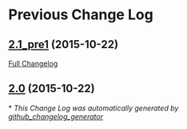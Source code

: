 # Previous Change Log

## [2.1_pre1](https://github.com/sarnold/cyclo/tree/2.1_pre1) (2015-10-22)
[Full Changelog](https://github.com/sarnold/cyclo/compare/2.0...2.1_pre1)

## [2.0](https://github.com/sarnold/cyclo/tree/2.0) (2015-10-22)


\* *This Change Log was automatically generated by [github_changelog_generator](https://github.com/skywinder/Github-Changelog-Generator)*
